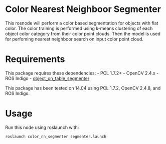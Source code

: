 # Color Nearest Neighboor Segmenter

This rosnode will perform a color based segmentation for objects with flat color. The color training is performed using k-means clustering of each object color category from their color point clouds. Then the model is used for perfoming nearest neighboor search on input color point cloud.

# Requirements
This package requires these dependencies:
	- PCL 1.7.2+
	- OpenCV 2.4.x
	- ROS Indigo
	- [object_on_table_segmenter](https://github.com/jhu-lcsr/object_on_table_segmenter)

This package has been tested on 14.04 using PCL 1.7.2, OpenCV 2.4.8, and ROS Indigo.

# Usage
Run this node using roslaunch with:
```
roslaunch color_nn_segmenter segmenter.launch
```